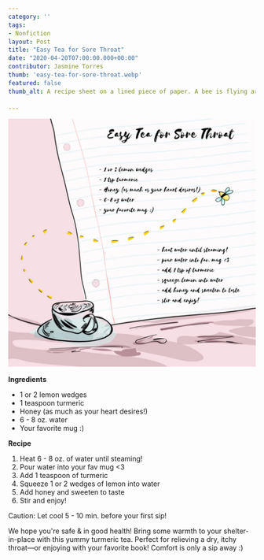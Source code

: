 ```yaml
---
category: ''
tags:
- Nonfiction
layout: Post
title: "Easy Tea for Sore Throat"
date: "2020-04-20T07:00:00.000+00:00"
contributor: Jasmine Torres
thumb: 'easy-tea-for-sore-throat.webp'
featured: false
thumb_alt: A recipe sheet on a lined piece of paper. A bee is flying around a teacup.

---
```

<img src="/public/images/2020/easy-tea-for-sore-throat.png" 
    alt="A recipe sheet on a lined piece of paper. A bee is flying around a teacup."
    class="w650">

**Ingredients**

* 1 or 2 lemon wedges
* 1 teaspoon turmeric
* Honey (as much as your heart desires!)
* 6 - 8 oz. water
* Your favorite mug :)

**Recipe**

1. Heat 6 - 8 oz. of water until steaming!
2. Pour water into your fav mug <3
3. Add 1 teaspoon of turmeric
4. Squeeze 1 or 2 wedges of lemon into water
5. Add honey and sweeten to taste
6. Stir and enjoy!

Caution: Let cool 5 - 10 min. before your first sip!

We hope you're safe & in good health! Bring some warmth to your shelter-in-place with this yummy turmeric tea. Perfect for relieving a dry, itchy throat—or enjoying with your favorite book! Comfort is only a sip away :)
